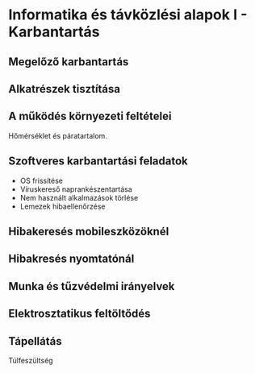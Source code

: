 # Informatika és távközlési alapok I - Karbantartás

## Megelőző karbantartás

## Alkatrészek tisztítása

## A működés környezeti feltételei

Hőmérséklet és páratartalom.

## Szoftveres karbantartási feladatok

* OS frissítése
* Víruskereső naprankészentartása
* Nem használt alkalmazások törlése
* Lemezek hibaellenőrzése

## Hibakeresés mobileszközöknél

## Hibakresés nyomtatónál

## Munka és tűzvédelmi irányelvek

## Elektrosztatikus feltöltődés

## Tápellátás

Túlfeszültség
